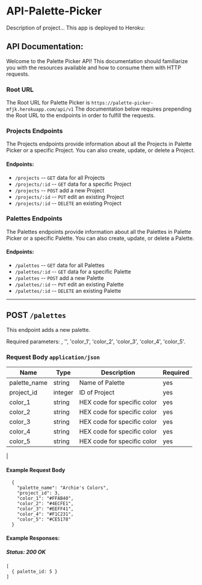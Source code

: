 # API-Palette-Picker
Description of project...
This app is deployed to Heroku:

## API Documentation:

Welcome to the Palette Picker API! This documentation should familiarize you with the resources available and how to consume them with HTTP requests. 

### Root URL
The Root URL for Palette Picker is `https://palette-picker-mfjk.herokuapp.com/api/v1` The documentation below requires prepending the Root URL to the endpoints in order to fulfill the requests.

### Projects Endpoints
The Projects endpoints provide information about all the Projects in Palette Picker or a specific Project. You can also create, update, or delete a Project.

#### Endpoints:
- `/projects` -- `GET` data for all Projects
- `/projects/:id` -- `GET` data for a specific Project 
- `/projects` -- `POST` add a new Project
- `/projects/:id` -- `PUT` edit an existing Project
- `/projects/:id` -- `DELETE` an existing Project

### Palettes Endpoints
The Palettes endpoints provide information about all the Palettes in Palette Picker or a specific Palette. You can also create, update, or delete a Palette.

#### Endpoints:
- `/palettes` -- `GET` data for all Palettes
- `/palettes/:id` -- `GET` data for a specific Palette 
- `/palettes` -- `POST` add a new Palette
- `/palettes/:id` -- `PUT` edit an existing Palette
- `/palettes/:id` -- `DELETE` an existing Palette

--------------

## POST `/palettes`
This endpoint adds a new palette. 

Required parameters: , '', 'color_1', 'color_2', 'color_3', 'color_4', 'color_5'.

### Request Body `application/json`
| Name | Type | Description | Required |
| --- | --- | --- | --- |
| palette_name | string | Name of Palette | yes |
| project_id | integer | ID of Project | yes |
| color_1 | string | HEX code for specific color | yes |
| color_2 | string | HEX code for specific color | yes |
| color_3 | string | HEX code for specific color | yes |
| color_4 | string | HEX code for specific color | yes |
| color_5 | string | HEX code for specific color | yes |
|

#### Example Request Body
```
  {
    "palette_name": "Archie's Colors", 
    "project_id": 3, 
    "color_1": "#FFAB40",
    "color_2": "#4ECFE1",
    "color_3": "#EEFF41", 
    "color_4": "#F1C231",
    "color_5": "#CE5178"
  }
```

#### Example Responses:

##### Status: 200 OK
```
[
  { palette_id: 5 }
]
```